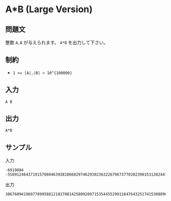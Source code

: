# A*B (Large Version)

## 問題文

整数 `A,B` が与えられます。 `A*B` を出力して下さい。

## 制約

- `1 <= |A|,|B| < 10^{100000}`

## 入力

```
A B
```

## 出力

```
A*B
```

## サンプル

入力
```
-6919884 -558912464371915766046393810668297462930236322679673770202398153138244748786331996013844
```

出力
```
3867609419607789958812183788142580920971535445529911647643251741530889625210558197904262874096
```
